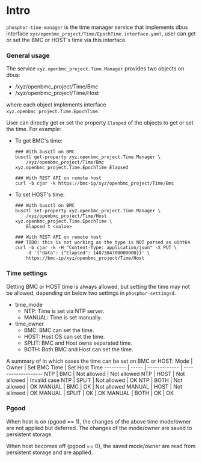 # Intro
`phosphor-time-manager` is the time manager service that implements dbus
interface `xyz/openbmc_project/Time/EpochTime.interface.yaml`, user can get or
set the BMC or HOST's time via this interface.

### General usage
The service `xyz.openbmc_project.Time.Manager` provides two objects on dbus:
* /xyz/openbmc_project/Time/Bmc
* /xyz/openbmc_project/Time/Host

where each object implements interface `xyz.openbmc_project.Time.EpochTime`.

User can directly get or set the property `Elasped` of the objects to get or set
the time. For example:

* To get BMC's time:
   ```
   ### With busctl on BMC
   busctl get-property xyz.openbmc_project.Time.Manager \
       /xyz/openbmc_project/Time/Bmc xyz.openbmc_project.Time.EpochTime Elapsed
   
   ### With REST API on remote host
   curl -b cjar -k https://bmc-ip/xyz/openbmc_project/Time/Bmc
   ```
* To set HOST's time:
   ```
   ### With busctl on BMC
   busctl set-property xyz.openbmc_project.Time.Manager \
       /xyz/openbmc_project/Time/Host xyz.openbmc_project.Time.EpochTime \
       Elapsed t <value>
   
   ### With REST API on remote host
   ### TODO: this is not working as the type is NOT parsed as uint64
   curl -b cjar -k -H "Content-Type: application/json" -X PUT \
       -d '{"data": {"Elapsed": 1487304700000000}}' \
       https://bmc-ip/xyz/openbmc_project/Time/Host
   ```

### Time settings
Getting BMC or HOST time is always allowed, but setting the time may not be
allowed, depending on below two settings in `phosphor-settingsd`.

* time_mode
   * NTP: Time is set via NTP server.
   * MANUAL: Time is set manually.
* time_owner
   * BMC: BMC can set the time.
   * HOST: Host OS can set the time.
   * SPLIT: BMC and Host owns separated time.
   * BOTH: Both BMC and Host can set the time.

A summary of in which cases the time can be set on BMC or HOST:
Mode      | Owner | Set BMC Time  | Set Host Time
--------- | ----- | ------------- | -------------------
NTP       | BMC   | Not allowed   | Not allowed
NTP       | HOST  | Not allowed   | Invalid case
NTP       | SPLIT | Not allowed   | OK
NTP       | BOTH  | Not allowed   | OK
MANUAL    | BMC   | OK            | Not allowed
MANUAL    | HOST  | Not allowed   | OK
MANUAL    | SPLIT | OK            | OK
MANUAL    | BOTH  | OK            | OK

### Pgood
When host is on (pgood == 1), the changes of the above time mode/owner are not
applied but deferred. The changes of the mode/owner are saved to persistent
storage. 

When host becomes off (pgood == 0), the saved mode/owner are read from
persistent storage and are applied.
